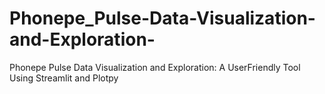 # Phonepe_Pulse-Data-Visualization-and-Exploration-
Phonepe Pulse Data Visualization and Exploration: A UserFriendly Tool Using Streamlit and Plotpy
